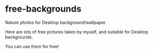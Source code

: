 # free-backgrounds
Nature photos for Desktop background/wallpaper

Here are lots of free pictures taken by myself, and suitable for Desktop backgrounds.

You can use them for free!
